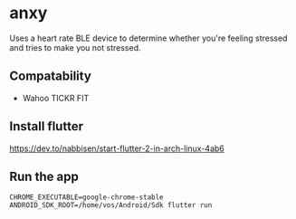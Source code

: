 # anxy

Uses a heart rate BLE device to determine whether you're feeling stressed
and tries to make you not stressed.

## Compatability

- Wahoo TICKR FIT

## Install flutter

https://dev.to/nabbisen/start-flutter-2-in-arch-linux-4ab6

## Run the app

```
CHROME_EXECUTABLE=google-chrome-stable ANDROID_SDK_ROOT=/home/vos/Android/Sdk flutter run
```
